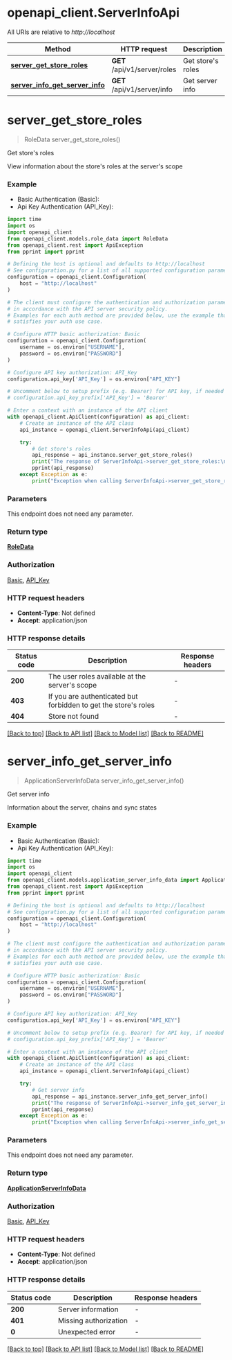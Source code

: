 # openapi_client.ServerInfoApi

All URIs are relative to *http://localhost*

Method | HTTP request | Description
------------- | ------------- | -------------
[**server_get_store_roles**](ServerInfoApi.md#server_get_store_roles) | **GET** /api/v1/server/roles | Get store&#39;s roles
[**server_info_get_server_info**](ServerInfoApi.md#server_info_get_server_info) | **GET** /api/v1/server/info | Get server info


# **server_get_store_roles**
> RoleData server_get_store_roles()

Get store's roles

View information about the store's roles at the server's scope

### Example

* Basic Authentication (Basic):
* Api Key Authentication (API_Key):
```python
import time
import os
import openapi_client
from openapi_client.models.role_data import RoleData
from openapi_client.rest import ApiException
from pprint import pprint

# Defining the host is optional and defaults to http://localhost
# See configuration.py for a list of all supported configuration parameters.
configuration = openapi_client.Configuration(
    host = "http://localhost"
)

# The client must configure the authentication and authorization parameters
# in accordance with the API server security policy.
# Examples for each auth method are provided below, use the example that
# satisfies your auth use case.

# Configure HTTP basic authorization: Basic
configuration = openapi_client.Configuration(
    username = os.environ["USERNAME"],
    password = os.environ["PASSWORD"]
)

# Configure API key authorization: API_Key
configuration.api_key['API_Key'] = os.environ["API_KEY"]

# Uncomment below to setup prefix (e.g. Bearer) for API key, if needed
# configuration.api_key_prefix['API_Key'] = 'Bearer'

# Enter a context with an instance of the API client
with openapi_client.ApiClient(configuration) as api_client:
    # Create an instance of the API class
    api_instance = openapi_client.ServerInfoApi(api_client)

    try:
        # Get store's roles
        api_response = api_instance.server_get_store_roles()
        print("The response of ServerInfoApi->server_get_store_roles:\n")
        pprint(api_response)
    except Exception as e:
        print("Exception when calling ServerInfoApi->server_get_store_roles: %s\n" % e)
```



### Parameters
This endpoint does not need any parameter.

### Return type

[**RoleData**](RoleData.md)

### Authorization

[Basic](../README.md#Basic), [API_Key](../README.md#API_Key)

### HTTP request headers

 - **Content-Type**: Not defined
 - **Accept**: application/json

### HTTP response details
| Status code | Description | Response headers |
|-------------|-------------|------------------|
**200** | The user roles available at the server&#39;s scope |  -  |
**403** | If you are authenticated but forbidden to get the store&#39;s roles |  -  |
**404** | Store not found |  -  |

[[Back to top]](#) [[Back to API list]](../README.md#documentation-for-api-endpoints) [[Back to Model list]](../README.md#documentation-for-models) [[Back to README]](../README.md)

# **server_info_get_server_info**
> ApplicationServerInfoData server_info_get_server_info()

Get server info

Information about the server, chains and sync states

### Example

* Basic Authentication (Basic):
* Api Key Authentication (API_Key):
```python
import time
import os
import openapi_client
from openapi_client.models.application_server_info_data import ApplicationServerInfoData
from openapi_client.rest import ApiException
from pprint import pprint

# Defining the host is optional and defaults to http://localhost
# See configuration.py for a list of all supported configuration parameters.
configuration = openapi_client.Configuration(
    host = "http://localhost"
)

# The client must configure the authentication and authorization parameters
# in accordance with the API server security policy.
# Examples for each auth method are provided below, use the example that
# satisfies your auth use case.

# Configure HTTP basic authorization: Basic
configuration = openapi_client.Configuration(
    username = os.environ["USERNAME"],
    password = os.environ["PASSWORD"]
)

# Configure API key authorization: API_Key
configuration.api_key['API_Key'] = os.environ["API_KEY"]

# Uncomment below to setup prefix (e.g. Bearer) for API key, if needed
# configuration.api_key_prefix['API_Key'] = 'Bearer'

# Enter a context with an instance of the API client
with openapi_client.ApiClient(configuration) as api_client:
    # Create an instance of the API class
    api_instance = openapi_client.ServerInfoApi(api_client)

    try:
        # Get server info
        api_response = api_instance.server_info_get_server_info()
        print("The response of ServerInfoApi->server_info_get_server_info:\n")
        pprint(api_response)
    except Exception as e:
        print("Exception when calling ServerInfoApi->server_info_get_server_info: %s\n" % e)
```



### Parameters
This endpoint does not need any parameter.

### Return type

[**ApplicationServerInfoData**](ApplicationServerInfoData.md)

### Authorization

[Basic](../README.md#Basic), [API_Key](../README.md#API_Key)

### HTTP request headers

 - **Content-Type**: Not defined
 - **Accept**: application/json

### HTTP response details
| Status code | Description | Response headers |
|-------------|-------------|------------------|
**200** | Server information |  -  |
**401** | Missing authorization |  -  |
**0** | Unexpected error |  -  |

[[Back to top]](#) [[Back to API list]](../README.md#documentation-for-api-endpoints) [[Back to Model list]](../README.md#documentation-for-models) [[Back to README]](../README.md)

